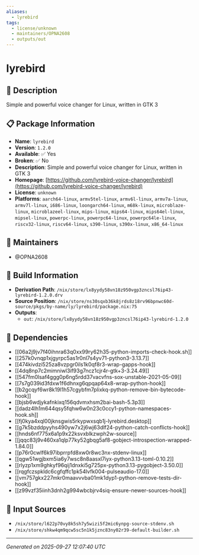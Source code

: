```yaml
---
aliases:
  - lyrebird
tags:
  - license/unknown
  - maintainers/OPNA2608
  - outputs/out
---
```


# lyrebird

## 📝 Description

Simple and powerful voice changer for Linux, written in GTK 3

## 📋 Package Information

- **Name**: `lyrebird`
- **Version**: `1.2.0`
- **Available**: ✅ Yes
- **Broken**: ✅ No
- **Description**: Simple and powerful voice changer for Linux, written in GTK 3
- **Homepage**: [https://github.com/lyrebird-voice-changer/lyrebird](https://github.com/lyrebird-voice-changer/lyrebird)
- **License**: `unknown`
- **Platforms**: `aarch64-linux`, `armv5tel-linux`, `armv6l-linux`, `armv7a-linux`, `armv7l-linux`, `i686-linux`, `loongarch64-linux`, `m68k-linux`, `microblaze-linux`, `microblazeel-linux`, `mips-linux`, `mips64-linux`, `mips64el-linux`, `mipsel-linux`, `powerpc-linux`, `powerpc64-linux`, `powerpc64le-linux`, `riscv32-linux`, `riscv64-linux`, `s390-linux`, `s390x-linux`, `x86_64-linux`
## 👥 Maintainers

- @OPNA2608


## 🔧 Build Information

- **Derivation Path**: `/nix/store/lx8yydy58vn18z950vgp3zncsl76ip43-lyrebird-1.2.0.drv`
- **Source Position**: `/nix/store/ns30sqxb36k8jrds8z18rv96bpnwc60d-source/pkgs/by-name/ly/lyrebird/package.nix:75`
- **Outputs**:
  - `out`:  `/nix/store/lx8yydy58vn18z950vgp3zncsl76ip43-lyrebird-1.2.0`

## 🔗 Dependencies

- [[06a2j9jv7f40ihnra63q0xx99ry62h35-python-imports-check-hook.sh]]
- [[257k0vnqp1xjgyrpc5as1r0nl7s4yv71-python3-3.13.7]]
- [[474kivdzi525za8vzpgr0ils1k0qf8r3-wrap-gapps-hook]]
- [[4dq8np7c2mimniwl3if93g7ncz1cjr4r-gtk+3-3.24.49]]
- [[547fm0lsaf4ggg0p6ng5rdd37vacvfns-sox-unstable-2021-05-09]]
- [[7s7g039id3fdxw1f6dhnxg6qpqap64x8-wrap-python-hook]]
- [[b2gcqyf6wr8k19l1h57cgybfm7plixkq-python-remove-bin-bytecode-hook]]
- [[bjsb6wdjykafnkixq156qdvmxhsm2bai-bash-5.3p3]]
- [[dadz4lh1m644qsy5fqhw6w0n23c0ccy1-python-namespaces-hook.sh]]
- [[fj0kya4xql00jknsgwis5rkypwxsqb1j-lyrebird.desktop]]
- [[g7k5bzddpyyhs490yw7x2j6wj63dlf24-python-catch-conflicts-hook]]
- [[hnds6nf775x6a1p9x22ksvxblkzwph2w-source]]
- [[jqqc83j9v460xa1qlp77ky52gbqg5af8-gobject-introspection-wrapped-1.84.0]]
- [[p76r0cwlf6k97ibprrpfd8xw0r8wc3nx-stdenv-linux]]
- [[qgw51wgjbxm5ia6y7wsc8n8aasxl7iyx-python3.13-toml-0.10.2]]
- [[rlyzp1xm9ghkyf96qij1dnxki5g725px-python3.13-pygobject-3.50.0]]
- [[rqgfczspkldc6cgfqffc1pk54lvfk004-pulseaudio-17.0]]
- [[vm757gkx227mkr0maavvvba01mk1dyp1-python-remove-tests-dir-hook]]
- [[z99vzf35iinh3dnh2g994wbcbjrv4siq-ensure-newer-sources-hook]]

## 📁 Input Sources

- `/nix/store/l622p70vy8k5sh7y5wizi5f2mic6ynpg-source-stdenv.sh`
- `/nix/store/shkw4qm9qcw5sc5n1k5jznc83ny02r39-default-builder.sh`

---
*Generated on 2025-09-27 12:07:40 UTC*
